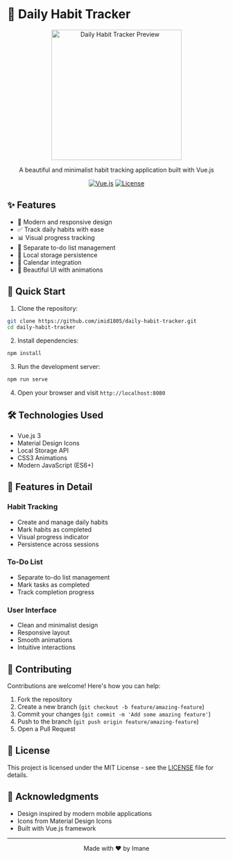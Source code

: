 # 🌟 Daily Habit Tracker

<div align="center">
  <img src="./src/assets/preview.png" alt="Daily Habit Tracker Preview" width="300">

  <p>A beautiful and minimalist habit tracking application built with Vue.js</p>

  [![Vue.js](https://img.shields.io/badge/Vue.js-v3.x-4FC08D?style=for-the-badge&logo=vue.js)](https://vuejs.org/)
  [![License](https://img.shields.io/badge/License-MIT-blue.svg?style=for-the-badge)](LICENSE)
</div>

## ✨ Features

- 📱 Modern and responsive design
- ✅ Track daily habits with ease
- 📊 Visual progress tracking
- 🎯 Separate to-do list management
- 💾 Local storage persistence
- 📅 Calendar integration
- 🎨 Beautiful UI with animations

## 🚀 Quick Start

1. Clone the repository:
```bash
git clone https://github.com/imid1805/daily-habit-tracker.git
cd daily-habit-tracker
```

2. Install dependencies:
```bash
npm install
```

3. Run the development server:
```bash
npm run serve
```

4. Open your browser and visit `http://localhost:8080`

## 🛠️ Technologies Used

- Vue.js 3
- Material Design Icons
- Local Storage API
- CSS3 Animations
- Modern JavaScript (ES6+)

## 📱 Features in Detail

### Habit Tracking
- Create and manage daily habits
- Mark habits as completed
- Visual progress indicator
- Persistence across sessions

### To-Do List
- Separate to-do list management
- Mark tasks as completed
- Track completion progress

### User Interface
- Clean and minimalist design
- Responsive layout
- Smooth animations
- Intuitive interactions

## 🤝 Contributing

Contributions are welcome! Here's how you can help:

1. Fork the repository
2. Create a new branch (`git checkout -b feature/amazing-feature`)
3. Commit your changes (`git commit -m 'Add some amazing feature'`)
4. Push to the branch (`git push origin feature/amazing-feature`)
5. Open a Pull Request

## 📝 License

This project is licensed under the MIT License - see the [LICENSE](LICENSE) file for details.

## 🙏 Acknowledgments

- Design inspired by modern mobile applications
- Icons from Material Design Icons
- Built with Vue.js framework

---

<div align="center">
  Made with ❤️ by Imane
</div>
